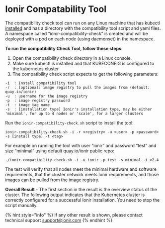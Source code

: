 # Ionir Compatability Tool

The compatibility check tool can run on any Linux machine that has kubectl[ ](https://kubernetes.io/docs/tasks/tools/install-kubectl/)[installed](https://kubernetes.io/docs/tasks/tools/install-kubectl/) and has a directory with the compatibility tool script and yaml files. A namespace called “ionir-compatibility-check” is created and will be deployed with a pod on each node (using daemonset) in the namespace.

**To run the compatibility Check Tool, follow these steps:**

1. Open the compatibility check directory in a Linux console.
2. Make sure kubectl is installed and that KUBECONFIG is configured to the kubernetes cluster
3. The compatibility check script expects to get the following parameters:

```
-i  : Install compatibility tool
-r  : [optional] image registry to pull the images from (default: quay.io/ionir)
-u  : username for the image registry
-p  : image registry password
-t  : image tag name
-s  : [installation type] Ionir's installation type, may be either 'minimal', for up to 4 nodes or 'scale', for a larger clusters
```

Run the `ionir-compatibility-check.sh` script to install the tool:

```
ionir-compatibility-check.sh -i -r <registry> -u <user> -p <password> -s [install type] -t <tag>
```

For example on running the tool with user “ionir” and password “test” and size “minimal” using default quay.io/ionir public repo:

```
./ionir-compatibility-check.sh -i -u ionir -p test -s minimal -t v2.4
```

The test will verify that all nodes meet the minimal hardware and software requirements, that the cluster network meets Ionir requirements, and those images can be pulled from the image registry.

**Overall Result** - The first section in the result is the overview status of the cluster. The following output indicates that the Kubernetes cluster is correctly configured for a successful Ionir installation. You need to stop the script manually.

{% hint style="info" %}
&#x20;If any other result is shown, please contact technical support [support@ionir.com](mailto:support@ionir.com)
{% endhint %}
